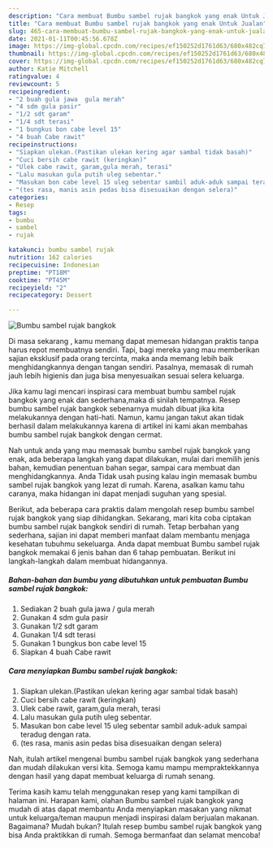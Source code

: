 ```yaml
---
description: "Cara membuat Bumbu sambel rujak bangkok yang enak Untuk Jualan"
title: "Cara membuat Bumbu sambel rujak bangkok yang enak Untuk Jualan"
slug: 465-cara-membuat-bumbu-sambel-rujak-bangkok-yang-enak-untuk-jualan
date: 2021-01-11T00:45:56.678Z
image: https://img-global.cpcdn.com/recipes/ef150252d1761d63/680x482cq70/bumbu-sambel-rujak-bangkok-foto-resep-utama.jpg
thumbnail: https://img-global.cpcdn.com/recipes/ef150252d1761d63/680x482cq70/bumbu-sambel-rujak-bangkok-foto-resep-utama.jpg
cover: https://img-global.cpcdn.com/recipes/ef150252d1761d63/680x482cq70/bumbu-sambel-rujak-bangkok-foto-resep-utama.jpg
author: Katie Mitchell
ratingvalue: 4
reviewcount: 5
recipeingredient:
- "2 buah gula jawa  gula merah"
- "4 sdm gula pasir"
- "1/2 sdt garam"
- "1/4 sdt terasi"
- "1 bungkus bon cabe level 15"
- "4 buah Cabe rawit"
recipeinstructions:
- "Siapkan ulekan.(Pastikan ulekan kering agar sambal tidak basah)"
- "Cuci bersih cabe rawit (keringkan)"
- "Ulek cabe rawit, garam,gula merah, terasi"
- "Lalu masukan gula putih uleg sebentar."
- "Masukan bon cabe level 15 uleg sebentar sambil aduk-aduk sampai teradug dengan rata."
- "(tes rasa, manis asin pedas bisa disesuaikan dengan selera)"
categories:
- Resep
tags:
- bumbu
- sambel
- rujak

katakunci: bumbu sambel rujak 
nutrition: 162 calories
recipecuisine: Indonesian
preptime: "PT18M"
cooktime: "PT45M"
recipeyield: "2"
recipecategory: Dessert

---
```



![Bumbu sambel rujak bangkok](https://img-global.cpcdn.com/recipes/ef150252d1761d63/680x482cq70/bumbu-sambel-rujak-bangkok-foto-resep-utama.jpg)

Di masa  sekarang , kamu memang dapat memesan hidangan praktis tanpa harus repot membuatnya sendiri. Tapi, bagi mereka yang mau memberikan sajian eksklusif pada orang tercinta, maka anda memang lebih baik menghidangkannya dengan tangan sendiri. Pasalnya, memasak di rumah jauh lebih higienis dan juga bisa menyesuaikan sesuai selera keluarga.

Jika kamu lagi mencari inspirasi cara membuat bumbu sambel rujak bangkok yang enak dan sederhana,maka di sinilah tempatnya. Resep bumbu sambel rujak bangkok  sebenarnya mudah dibuat jika kita melakukannya dengan hati-hati. Namun, kamu jangan takut akan tidak berhasil dalam melakukannya 
karena di artikel ini kami akan membahas bumbu sambel rujak bangkok dengan cermat.  



Nah untuk anda yang mau memasak bumbu sambel rujak bangkok yang enak, ada beberapa langkah yang dapat dilakukan, mulai dari memilih jenis bahan, kemudian penentuan bahan segar, sampai cara membuat dan menghidangkannya. Anda Tidak usah pusing kalau ingin memasak bumbu sambel rujak bangkok yang lezat di rumah. Karena, asalkan kamu  tahu caranya, maka hidangan ini dapat menjadi suguhan yang spesial.

Berikut, ada beberapa cara praktis  dalam mengolah resep bumbu sambel rujak bangkok yang siap dihidangkan. Sekarang, mari kita coba ciptakan bumbu sambel rujak bangkok sendiri di rumah. Tetap berbahan yang sederhana, sajian ini dapat memberi manfaat dalam membantu menjaga kesehatan tubuhmu sekeluarga. Anda dapat membuat Bumbu sambel rujak bangkok memakai 6 jenis bahan dan 6 tahap pembuatan. Berikut ini langkah-langkah dalam membuat hidangannya.

<!--inarticleads1-->

##### Bahan-bahan dan bumbu yang dibutuhkan untuk pembuatan Bumbu sambel rujak bangkok:

1. Sediakan 2 buah gula jawa / gula merah
1. Gunakan 4 sdm gula pasir
1. Gunakan 1/2 sdt garam
1. Gunakan 1/4 sdt terasi
1. Gunakan 1 bungkus bon cabe level 15
1. Siapkan 4 buah Cabe rawit




<!--inarticleads2-->

##### Cara menyiapkan Bumbu sambel rujak bangkok:

1. Siapkan ulekan.(Pastikan ulekan kering agar sambal tidak basah)
1. Cuci bersih cabe rawit (keringkan)
1. Ulek cabe rawit, garam,gula merah, terasi
1. Lalu masukan gula putih uleg sebentar.
1. Masukan bon cabe level 15 uleg sebentar sambil aduk-aduk sampai teradug dengan rata.
1. (tes rasa, manis asin pedas bisa disesuaikan dengan selera)




Nah, itulah artikel mengenai  bumbu sambel rujak bangkok  yang sederhana dan mudah dilakukan versi kita. Semoga kamu mampu mempraktekkannya dengan hasil yang dapat membuat keluarga di rumah senang. 

Terima kasih kamu telah menggunakan resep yang kami tampilkan di halaman ini. Harapan kami, olahan  Bumbu sambel rujak bangkok yang mudah di atas dapat membantu Anda menyiapkan masakan yang nikmat untuk keluarga/teman maupun menjadi inspirasi dalam berjualan makanan. Bagaimana? Mudah bukan? Itulah resep bumbu sambel rujak bangkok yang bisa Anda praktikkan di rumah. Semoga bermanfaat dan selamat mencoba!

